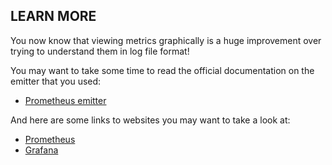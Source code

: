 ## LEARN MORE

You now know that viewing metrics graphically is a huge improvement over trying to understand them in log file format!

You may want to take some time to read the official documentation on the emitter that you used:

- [Prometheus emitter](https://druid.apache.org/docs/latest/development/extensions-contrib/prometheus.html)

And here are some links to websites you may want to take a look at:

- [Prometheus](https://prometheus.io/)
- [Grafana](https://grafana.com/grafana/)
